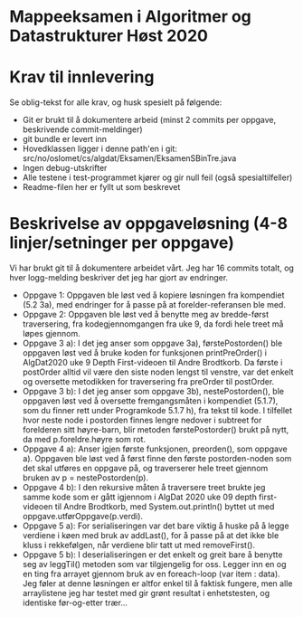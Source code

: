 # Mappeeksamen i Algoritmer og Datastrukturer Høst 2020

# Krav til innlevering

Se oblig-tekst for alle krav, og husk spesielt på følgende:

* Git er brukt til å dokumentere arbeid (minst 2 commits per oppgave, beskrivende commit-meldinger)	
* git bundle er levert inn
* Hovedklassen ligger i denne path'en i git: src/no/oslomet/cs/algdat/Eksamen/EksamenSBinTre.java
* Ingen debug-utskrifter
* Alle testene i test-programmet kjører og gir null feil (også spesialtilfeller)
* Readme-filen her er fyllt ut som beskrevet


# Beskrivelse av oppgaveløsning (4-8 linjer/setninger per oppgave)

Vi har brukt git til å dokumentere arbeidet vårt. Jeg har 16 commits totalt, og hver logg-melding beskriver det jeg har gjort av endringer.

* Oppgave 1: Oppgaven ble løst ved å kopiere løsningen fra kompendiet (5.2 3a), med endringer for å passe på at forelder-referansen ble med.
* Oppgave 2: Oppgaven ble løst ved å benytte meg av bredde-først traversering, fra kodegjennomgangen fra uke 9, da fordi hele treet må løpes gjennom.
* Oppgave 3 a): I det jeg anser som oppgave 3a), førstePostorden() ble oppgaven løst ved å bruke koden for funksjonen printPreOrder() i AlgDat2020 uke 9 Depth First-videoen til Andre Brodtkorb. Da første i postOrder alltid vil være den siste noden lengst til venstre, var det enkelt og oversette metodikken for traversering fra preOrder til postOrder.
* Oppgave 3 b): I det jeg anser som oppgave 3b), nestePostorden(), ble oppgaven løst ved å oversette fremgangsmåten i kompendiet (5.1.7), som du finner rett under Programkode 5.1.7 h), fra tekst til kode. I tilfellet hvor neste node i postorden finnes lengre nedover i subtreet for forelderen sitt høyre-barn, blir metoden førstePostorder() brukt på nytt, da med p.foreldre.høyre som rot.
* Oppgave 4 a): Anser igjen første funksjonen, preorden(), som oppgave a). Oppgaven ble løst ved å først finne den første postorden-noden som det skal utføres en oppgave på, og traverserer hele treet gjennom bruken av p = nestePostorden(p).
* Oppgave 4 b): I den rekursive måten å traversere treet brukte jeg samme kode som er gått igjennom i AlgDat 2020 uke 09 depth first-videoen til Andre Brodtkorb, med System.out.println() byttet ut med oppgave.utførOppgave(p.verdi).
* Oppgave 5 a): For serialiseringen var det bare viktig å huske på å legge verdiene i køen med bruk av addLast(), for å passe på at det ikke ble kluss i rekkefølgen, når verdiene blir tatt ut med removeFirst().
* Oppgave 5 b): I deserialiseringen er det enkelt og greit bare å benytte seg av leggTil() metoden som var tilgjengelig for oss. Legger inn en og en ting fra arrayet gjennom bruk av en foreach-loop (var item : data). Jeg føler at denne løsningen er  altfor enkel til å faktisk fungere, men alle arraylistene jeg har testet med gir grønt resultat i enhetstesten, og identiske før-og-etter trær...  